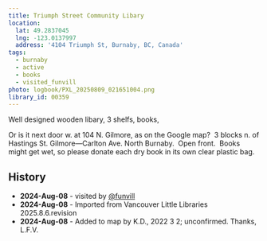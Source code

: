 ```yaml
---
title: Triumph Street Community Libary
location:
  lat: 49.2837045
  lng: -123.0137997
  address: '4104 Triumph St, Burnaby, BC, Canada'
tags:
  - burnaby
  - active
  - books
  - visited_funvill
photo: logbook/PXL_20250809_021651004.png
library_id: 00359
---
```


Well designed wooden libary, 3 shelfs, books,


Or is it next door w. at 104 N. Gilmore, as on the Google map?  3 blocks n. of Hastings St.
Gilmore—Carlton Ave.
North Burnaby.  Open front.  
Books might get wet, so please donate each dry book in its own clear plastic bag.

## History

- **2024-Aug-08** - visited by [@funvill](https://blog.abluestar.com)
- **2024-Aug-08** - Imported from Vancouver Little Libraries 2025.8.6.revision
- **2024-Aug-08** - Added to map by K.D., 2022 3 2; unconfirmed. Thanks, L.F.V.  
